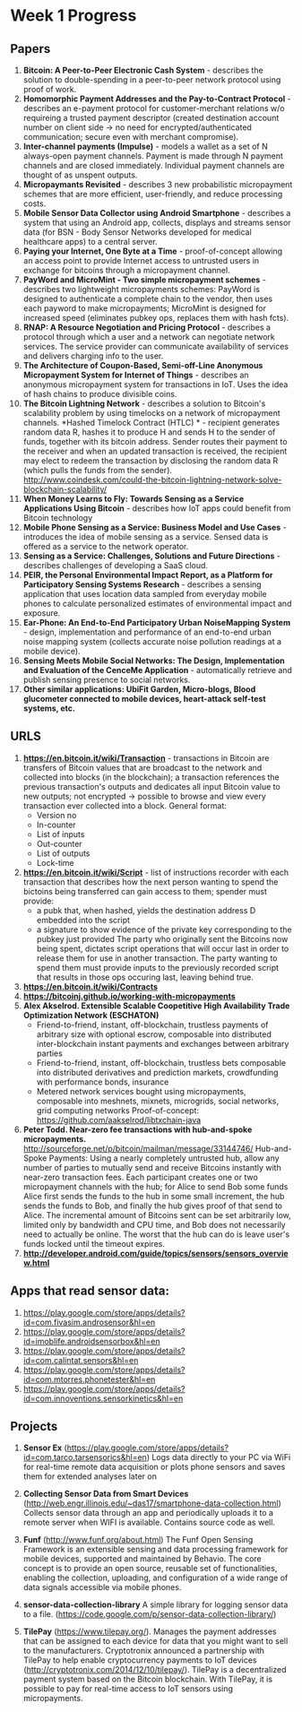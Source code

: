 # Week 1 Progress

## Papers
1. **Bitcoin: A Peer-to-Peer Electronic Cash System** - describes the solution to double-spending in a peer-to-peer network protocol using proof of work.
2. **Homomorphic Payment Addresses and the Pay-to-Contract Protocol** - describes an e-payment protocol for customer-merchant relations w/o requireing a trusted payment descriptor (created destination account number on client side -> no need for encrypted/authenticated communication; secure even with merchant compromise).
3. **Inter-channel payments (Impulse)** - models a wallet as a set of N always-open payment channels. Payment is made through N payment channels and are closed immediately. Individual payment channels are thought of as unspent outputs.
4. **Micropaymants Revisited** - describes 3 new probabilistic micropayment schemes that are more efficient, user-friendly, and reduce processing costs.
5. **Mobile Sensor Data Collector using Android Smartphone** - describes a system that using an Android app, collects, displays and streams sensor data (for BSN - Body Sensor Networks developed for medical healthcare apps) to a central server.
6. **Paying your Internet, One Byte at a Time** - proof-of-concept allowing an access point to provide Internet access to untrusted users in exchange for bitcoins through a micropayment channel.
7. **PayWord and MicroMint - Two simple micropayment schemes** - describes two lightweight micropayments schemes: PayWord is designed to authenticate a complete chain to the vendor, then uses each payword to make micropayments; MicroMint is designed for increased speed (eliminates pubkey ops, replaces them with hash fcts).
8. **RNAP: A Resource Negotiation and Pricing Protocol** - describes a protocol through which a user and a network can negotiate network services. The service provider can communicate availability of services and delivers charging info to the user.
9. **The Architecture of Coupon-Based, Semi-off-Line Anonymous Micropayment System for Internet of Things** - describes an anonymous micropayment system for transactions in IoT. Uses the idea of hash chains to produce divisible coins.
10. **The Bitcoin Lightning Network** - describes a solution to Bitcoin's scalability problem by using timelocks on a network of micropayment channels. *Hashed Timelock Contract (HTLC) * - recipient generates random data R, hashes it to produce H and sends H to the sender of funds, together with its bitcoin address. Sender routes their payment to the receiver and when an updated transaction is received, the recipient may elect to redeem the transaction by disclosing the random data R (which pulls the funds from the sender).
	http://www.coindesk.com/could-the-bitcoin-lightning-network-solve-blockchain-scalability/
11. **When Money Learns to Fly: Towards Sensing as a Service Applications Using Bitcoin** - describes how IoT apps could benefit from Bitcoin technology
12. **Mobile Phone Sensing as a Service: Business Model and Use Cases** - introduces the idea of mobile sensing as a service. Sensed data is offered as a service to
the network operator. 
13. **Sensing as a Service: Challenges, Solutions and Future Directions** - describes challenges of developing a SaaS cloud.
14. **PEIR, the Personal Environmental Impact Report, as a Platform for Participatory Sensing Systems Research** - describes a sensing application that uses location data sampled from everyday mobile phones to calculate personalized estimates of environmental impact and exposure.
15. **Ear-Phone: An End-to-End Participatory Urban NoiseMapping System** - design, implementation and performance of an end-to-end urban noise mapping system (collects accurate noise pollution readings at a mobile device).
16. **Sensing Meets Mobile Social Networks: The Design, Implementation and Evaluation of the CenceMe Application** - automatically retrieve and publish sensing presence to social networks.
17. **Other similar applications: UbiFit Garden, Micro-blogs, Blood glucometer connected to mobile devices, heart-attack self-test systems, etc.**

## URLS
1. **https://en.bitcoin.it/wiki/Transaction** - transactions in Bitcoin are transfers of Bitcoin values that are broadcast to the network and collected into blocks (in the blockchain); a transaction references the previous transaction's outputs and dedicates all input Bitcoin value to new outputs; not encrypted -> possible to browse and view every transaction ever collected into a block. General format:
	* Version no
	* In-counter
	* List of inputs
	* Out-counter
	* List of outputs
	* Lock-time
2. **https://en.bitcoin.it/wiki/Script** - list of instructions recorder with each transaction that describes how the next person wanting to spend the bictoins being transferred can gain access to them; spender must provide:
	* a pubk that, when hashed, yields the destination address D embedded into the script
	* a signature to show evidence of the private key corresponding to the pubkey just provided
The party who originally sent the Bitcoins now being spent, dictates script operations that will occur last in order to release them for use in another transaction. The party wanting to spend them must provide inputs to the previously recorded script that results in those ops occuring last, leaving behind true.
3. **https://en.bitcoin.it/wiki/Contracts**
4. **https://bitcoinj.github.io/working-with-micropayments**
5. **Alex Akselrod. Extensible Scalable Coopetitive High Availability Trade Optimization Network (ESCHATON)** 
	* Friend-to-friend, instant, off-blockchain, trustless payments of arbitrary size with optional escrow, composable into distributed inter-blockchain instant payments and exchanges between arbitrary parties
	* Friend-to-friend, instant, off-blockchain, trustless bets composable into distributed derivatives and prediction markets, crowdfunding with performance bonds, insurance
	* Metered network services bought using micropayments, composable into meshnets, mixnets, microgrids, social networks, grid computing networks
	Proof-of-concept: https://github.com/aakselrod/libtxchain-java
6. **Peter Todd. Near-zero fee transactions with hub-and-spoke micropayments.** http://sourceforge.net/p/bitcoin/mailman/message/33144746/ 
	Hub-and-Spoke Payments: Using a nearly completely untrusted hub, allow any number of parties to mutually send and receive Bitcoins instantly with near-zero
	transaction fees. Each participant creates one or two micropayment channels with the hub; for Alice to send Bob some funds Alice first sends the funds to the hub in some small increment, the hub sends the funds to Bob, and finally the hub gives proof of that send to Alice. The incremental amount of Bitcoins sent can be set arbitrarily low, limited only by bandwidth and CPU time, and Bob does not necessarily need to actually be online. The worst that the hub can do is leave user's funds locked until the timeout expires.
7. **http://developer.android.com/guide/topics/sensors/sensors_overview.html**

## Apps that read sensor data: 
1. https://play.google.com/store/apps/details?id=com.fivasim.androsensor&hl=en
2. https://play.google.com/store/apps/details?id=imoblife.androidsensorbox&hl=en
3. https://play.google.com/store/apps/details?id=com.calintat.sensors&hl=en
4. https://play.google.com/store/apps/details?id=com.mtorres.phonetester&hl=en
5. https://play.google.com/store/apps/details?id=com.innoventions.sensorkinetics&hl=en

## Projects
1. **Sensor Ex** (https://play.google.com/store/apps/details?id=com.tarco.tarsensorics&hl=en)
Logs data directly to your PC via WiFi for real-time remote data acquisition 
or plots phone sensors and saves them for extended analyses later on 

2. **Collecting Sensor Data from Smart Devices** (http://web.engr.illinois.edu/~das17/smartphone-data-collection.html) Collects sensor data through an app and periodically uploads it to a remote server when WIFI is available. Contains source code as well.

3. **Funf** (http://www.funf.org/about.html) The Funf Open Sensing Framework is an extensible sensing and data processing framework for mobile devices, supported and maintained by Behavio. The core concept is to provide an open source, reusable set of functionalities, enabling the collection, uploading, and configuration of a wide range of data signals accessible via mobile phones.

4. **sensor-data-collection-library** A simple library for logging sensor data to a file. (https://code.google.com/p/sensor-data-collection-library/)

5. **TilePay** (https://www.tilepay.org/). Manages the payment addresses that can be assigned to each device for data that you might want to sell to the manufacturers. 
Cryptotronix announced a partnership with TilePay to help enable cryptocurrency payments to IoT devices (http://cryptotronix.com/2014/12/10/tilepay/). TilePay is a decentralized payment system based on the Bitcoin blockchain. With TilePay, it is possible to pay for real-time access to IoT sensors using micropayments. 